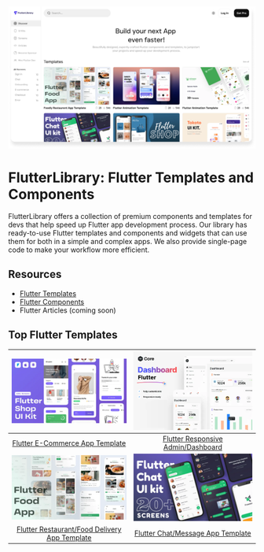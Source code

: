 [![FlutterLibrary Website](/assets/FlutterLibrary.png)](https://flutterlibrary.com)

# FlutterLibrary: Flutter Templates and Components

FlutterLibrary offers a collection of premium components and templates for devs that help speed up Flutter app development process. Our library has ready-to-use Flutter templates and components and widgets that can use them for both in a simple and complex apps. We also provide single-page code to make your workflow more efficient.

## Resources

- [Flutter Templates](https://www.flutterlibrary.com/templates)
- [Flutter Components](https://www.flutterlibrary.com/screens)
- Flutter Articles (coming soon)

## Top Flutter Templates

| [![Flutter E-Commerce App Template](/assets/Flutter-Shop-Thumbnail.webp)](https://www.flutterlibrary.com/templates/e-commerce-app) | [![Flutter Responsive Admin/Dashboard](/assets/Flutter%20dashboard.webp)](https://www.flutterlibrary.com/templates/responsive-admin-dashboard) |
|:--:|:--:|
| [Flutter E-Commerce App Template](https://www.flutterlibrary.com/templates/e-commerce-app) | [Flutter Responsive Admin/Dashboard](https://www.flutterlibrary.com/templates/responsive-admin-dashboard) |
| [![Flutter Restaurant/Food Delivery App Template](/assets/flutter%20food%20app.webp)](https://www.flutterlibrary.com/templates/restaurant-food-delivery-app) | [![Flutter Chat/Message App Template](/assets/Chat%20App.webp)](https://www.flutterlibrary.com/templates/chat-message-app) |
| [Flutter Restaurant/Food Delivery App Template](https://www.flutterlibrary.com/templates/restaurant-food-delivery-app) | [Flutter Chat/Message App Template](https://www.flutterlibrary.com/templates/chat-message-app) |
